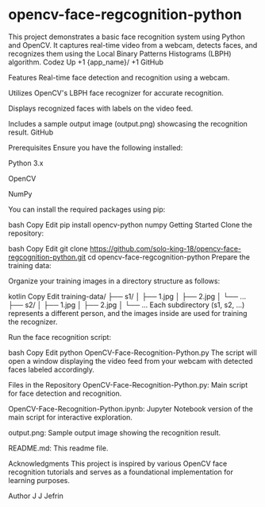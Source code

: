 # opencv-face-regcognition-python
This project demonstrates a basic face recognition system using Python and OpenCV. It captures real-time video from a webcam, detects faces, and recognizes them using the Local Binary Patterns Histograms (LBPH) algorithm.
Codez Up
+1
{app_name}/
+1
GitHub

Features
Real-time face detection and recognition using a webcam.

Utilizes OpenCV's LBPH face recognizer for accurate recognition.

Displays recognized faces with labels on the video feed.

Includes a sample output image (output.png) showcasing the recognition result.
GitHub

Prerequisites
Ensure you have the following installed:

Python 3.x

OpenCV

NumPy

You can install the required packages using pip:

bash
Copy
Edit
pip install opencv-python numpy
Getting Started
Clone the repository:

bash
Copy
Edit
git clone https://github.com/solo-king-18/opencv-face-regcognition-python.git
cd opencv-face-regcognition-python
Prepare the training data:

Organize your training images in a directory structure as follows:

kotlin
Copy
Edit
training-data/
├── s1/
│   ├── 1.jpg
│   ├── 2.jpg
│   └── ...
├── s2/
│   ├── 1.jpg
│   ├── 2.jpg
│   └── ...
Each subdirectory (s1, s2, ...) represents a different person, and the images inside are used for training the recognizer.

Run the face recognition script:

bash
Copy
Edit
python OpenCV-Face-Recognition-Python.py
The script will open a window displaying the video feed from your webcam with detected faces labeled accordingly.

Files in the Repository
OpenCV-Face-Recognition-Python.py: Main script for face detection and recognition.

OpenCV-Face-Recognition-Python.ipynb: Jupyter Notebook version of the main script for interactive exploration.

output.png: Sample output image showing the recognition result.

README.md: This readme file.

Acknowledgments
This project is inspired by various OpenCV face recognition tutorials and serves as a foundational implementation for learning purposes.

Author
J J Jefrin
